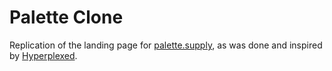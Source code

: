 # Palette Clone

Replication of the landing page for [palette.supply](palette.supply), as was done and inspired by [Hyperplexed](https://youtu.be/GHZBa_R93ag).
